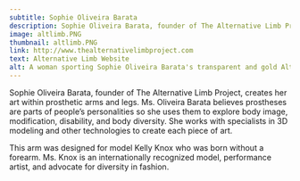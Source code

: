 ```yaml
---
subtitle: Sophie Oliveira Barata
description: Sophie Oliveira Barata, founder of The Alternative Limb Project, creates her art within prosthetic arms and legs. This arm was designed for model Kelly Knox who was born without a forearm.
image: altlimb.PNG
thumbnail: altlimb.PNG
link: http://www.thealternativelimbproject.com
text: Alternative Limb Website
alt: A woman sporting Sophie Oliveira Barata's transparent and gold Alternative Limb
---
```

Sophie Oliveira Barata, founder of The
Alternative Limb Project, creates her
art within prosthetic arms and legs.
Ms. Oliveira Barata believes
prostheses are parts of people’s
personalities so she uses them to
explore body image, modification,
disability, and body diversity. She
works with specialists in 3D modeling
and other technologies to create each
piece of art.


This arm was designed for model Kelly
Knox who was born without a forearm.
Ms. Knox is an internationally
recognized model, performance artist,
and advocate for diversity in fashion.
